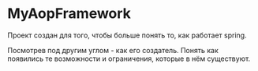 # MyAopFramework

Проект создан для того, чтобы больше понять то, как работает spring.

Посмотрев под другим углом - как его создатель. Понять как появились те возможности и ограничения, которые в нём существуют.